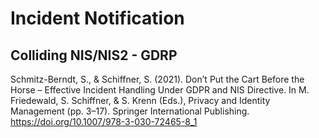# Incident Notification


## Colliding NIS/NIS2 - GDRP 

Schmitz-Berndt, S., & Schiffner, S. (2021). Don’t Put the Cart Before the Horse – Effective Incident Handling Under GDPR and NIS Directive. In M. Friedewald, S. Schiffner, & S. Krenn (Eds.), Privacy and Identity Management (pp. 3–17). Springer International Publishing. https://doi.org/10.1007/978-3-030-72465-8_1
